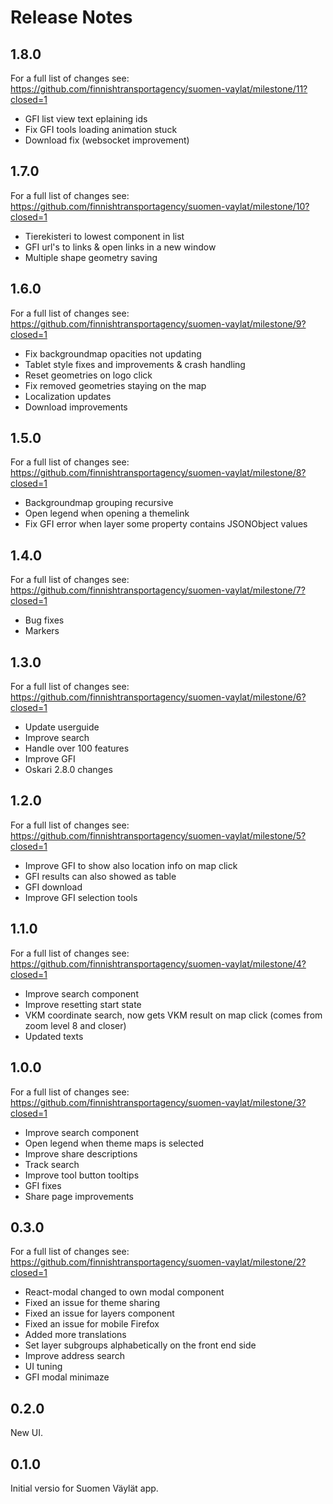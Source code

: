 # Release Notes

## 1.8.0

For a full list of changes see: https://github.com/finnishtransportagency/suomen-vaylat/milestone/11?closed=1

* GFI list view text eplaining ids
* Fix GFI tools loading animation stuck
* Download fix (websocket improvement)

## 1.7.0

For a full list of changes see: https://github.com/finnishtransportagency/suomen-vaylat/milestone/10?closed=1

* Tierekisteri to lowest component in list
* GFI url's to links & open links in a new window
* Multiple shape geometry saving

## 1.6.0

For a full list of changes see: https://github.com/finnishtransportagency/suomen-vaylat/milestone/9?closed=1

* Fix backgroundmap opacities not updating
* Tablet style fixes and improvements & crash handling
* Reset geometries on logo click
* Fix removed geometries staying on the map
* Localization updates
* Download improvements

## 1.5.0

For a full list of changes see: https://github.com/finnishtransportagency/suomen-vaylat/milestone/8?closed=1

* Backgroundmap grouping recursive
* Open legend when opening a themelink
* Fix GFI error when layer some property contains JSONObject values

## 1.4.0

For a full list of changes see: https://github.com/finnishtransportagency/suomen-vaylat/milestone/7?closed=1

* Bug fixes
* Markers


## 1.3.0

For a full list of changes see: https://github.com/finnishtransportagency/suomen-vaylat/milestone/6?closed=1

* Update userguide
* Improve search
* Handle over 100 features
* Improve GFI
* Oskari 2.8.0 changes

## 1.2.0

For a full list of changes see: https://github.com/finnishtransportagency/suomen-vaylat/milestone/5?closed=1

* Improve GFI to show also location info on map click
* GFI results can also showed as table
* GFI download
* Improve GFI selection tools

## 1.1.0

For a full list of changes see: https://github.com/finnishtransportagency/suomen-vaylat/milestone/4?closed=1

* Improve search component
* Improve resetting start state
* VKM coordinate search, now gets VKM result on map click (comes from zoom level 8 and closer)
* Updated texts

## 1.0.0

For a full list of changes see: https://github.com/finnishtransportagency/suomen-vaylat/milestone/3?closed=1

* Improve search component
* Open legend when theme maps is selected
* Improve share descriptions
* Track search
* Improve tool button tooltips
* GFI fixes
* Share page improvements

## 0.3.0

For a full list of changes see: https://github.com/finnishtransportagency/suomen-vaylat/milestone/2?closed=1

* React-modal changed to own modal component
* Fixed an issue for theme sharing
* Fixed an issue for layers component
* Fixed an issue for mobile Firefox
* Added more translations
* Set layer subgroups alphabetically on the front end side
* Improve address search
* UI tuning
* GFI modal minimaze


## 0.2.0

New UI.

## 0.1.0

Initial versio for Suomen Väylät app.
